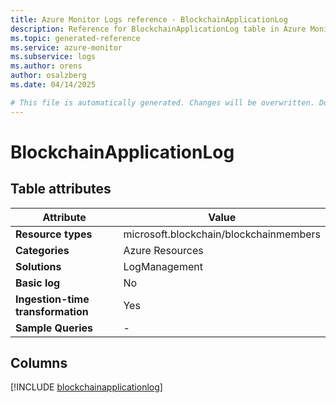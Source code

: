 ```yaml
---
title: Azure Monitor Logs reference - BlockchainApplicationLog
description: Reference for BlockchainApplicationLog table in Azure Monitor Logs.
ms.topic: generated-reference
ms.service: azure-monitor
ms.subservice: logs
ms.author: orens
author: osalzberg
ms.date: 04/14/2025

# This file is automatically generated. Changes will be overwritten. Do not change this file directly.
---
```


# BlockchainApplicationLog




## Table attributes

|Attribute|Value|
|---|---|
|**Resource types**|microsoft.blockchain/blockchainmembers|
|**Categories**|Azure Resources|
|**Solutions**| LogManagement|
|**Basic log**|No|
|**Ingestion-time transformation**|Yes|
|**Sample Queries**|-|



## Columns
  
[!INCLUDE [blockchainapplicationlog](~/reusable-content/ce-skilling/azure/includes/azure-monitor/reference/tables/blockchainapplicationlog-include.md)]
